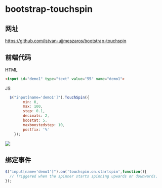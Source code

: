 # bootstrap-touchspin

## 网址
https://github.com/istvan-ujjmeszaros/bootstrap-touchspin

## 前端代码

HTML
```html
<input id="demo1" type="text" value="55" name="demo1">
```

JS
```js
  $("input[name='demo1']").TouchSpin({
        min: 0,
        max: 100,
        step: 0.1,
        decimals: 2,
        boostat: 5,
        maxboostedstep: 10,
        postfix: '%'
    });
```

![](http://img.teamkn.com/i/s6SyJmrZ.png)

## 绑定事件
```js
$("input[name='demo1']").on('touchspin.on.startspin',function(){
  // Triggered when the spinner starts spinning upwards or downwards.
});
```